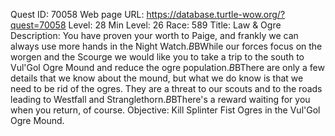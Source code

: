 Quest ID: 70058
Web page URL: https://database.turtle-wow.org/?quest=70058
Level: 28
Min Level: 26
Race: 589
Title: Law & Ogre
Description: You have proven your worth to Paige, and frankly we can always use more hands in the Night Watch.$B$BWhile our forces focus on the worgen and the Scourge we would like you to take a trip to the south to Vul'Gol Ogre Mound and reduce the ogre population.$B$BThere are only a few details that we know about the mound, but what we do know is that we need to be rid of the ogres. They are a threat to our scouts and to the roads leading to Westfall and Stranglethorn.$B$BThere's a reward waiting for you when you return, of course.
Objective: Kill Splinter Fist Ogres in the Vul'Gol Ogre Mound.
